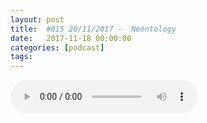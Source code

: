 ```yaml
---
layout: post
title:  #015 20/11/2017 -  Neontology
date:   2017-11-18 00:00:00
categories: [podcast]
tags:
---
```

<audio src='http://feeds.soundcloud.com/stream/358260917-la-bulle-crypto-015-20112017-neontology.mp3' autoplay='false' controls='true' />

#015 19/11/2017 -  Neontology

Des questions à propos de l’épisode ? On a dit une bêtise ? Envie de partager et d’échanger ?
Rejoins nous sur notre communauté Telegram (https://t.me/joinchat/BPCby0LDFPYTUhYNDlILVg) ou par Twitter @LaBulleCrypto.

Bitcoin, de plus en plus accepté:
https://www.cryptocoinsnews.com/non-profit-accepts-zcash-bitcoin-cash-and-bitcoin-donations-to-support-internet-freedom-and-security/
https://www.cryptocoinsnews.com/square-tests-letting-users-trade-bitcoin-amidst-price-surge/
https://www.coindesk.com/visa-launches-first-phase-of-blockchain-b2b-payments-system/ 

NEO et OnChain clarifient leurs plans:
http://ont.io/ 
https://www.reddit.com/r/NEO/comments/7dtkrz/ontology_presentation_photo/
https://neonexchange.org/
https://medium.com/@MalcolmLerider/response-to-baseless-fud-9b7e5e2eeeea
https://loopring.org/en/index.html

Ethereum: Parity pense au hard fork…
https://www.cryptocoinsnews.com/parity-ponders-future-hard-fork-to-unlock-160-million-frozen-by-wallet-bug/

Coinbase annoncent qu’ils vont lancer un service de storage de crypto pour les baleines

McAfee fait encore parler de lui en soutenant une nouvelle crypto : Latium (LATX)
https://www.cryptocoinsnews.com/latium-launches-latx-cryptocurrency-token-sale-participation-ai-based-tasking-platform/

Algory project: Outil de trading multifonctions 

CryptoTraders: TRIG lance les masternodes le 30 Novembre
https://bittox.com/2017/11/18/trig-token-masternodes-november-30th-2017/

Ce que dit Twitter: Senderon
https://www.senderon.org/

Twitter https://twitter.com/labullecrypto 
RSS http://feeds.feedburner.com/labullecrypto
Telegram https://t.me/joinchat/BPCby0LDFPYTUhYNDlILVg
Soundcloud https://soundcloud.com/la-bulle-crypto
iTunes https://itunes.apple.com/fr/podcast/la-bulle/id1281121446 

Soutenez le podcast:
BTC: 1F8mSBpdVSYbW7S5w5zaFRtPkJGAjneFVN
LTC: LgKsmiwozmhH4XixzP9iUzHR3DBGtCuo7F
ETH (et autres tokens): 0xe390d66441D0144fd54bd82Bff96B94E7620196f 

Intro/outro music: Cash Rules by Ari de Niro is licensed under a Attribution-NonCommercial 3.0 International License.

La Bulle Crypto est un podcast purement information à propos de l’univers des crypto monnaies. Toutes les information fournies durant cette épisode NE SONT PAS À PRENDRE COMME DES CONSEIL D’INVESTISSEMENT. La Bulle Crypto ne fournit pas de conseils d'investissement.

